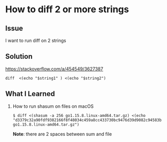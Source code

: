 # How to diff 2 or more strings

## Issue
I want to run diff on 2 strings

## Solution
https://stackoverflow.com/a/454549/3627387
```console
diff  <(echo "$string1" ) <(echo "$string2")
```

## What I Learned
1. How to run shasum on files on macOS
   ```console
   $ diff <(shasum -a 256 go1.15.8.linux-amd64.tar.gz) <(echo "d3379c32a90fdf9382166f8f48034c459a8cc433730bc9476d39d9082c94583b  go1.15.8.linux-amd64.tar.gz")
   ```
   **Note**: there are 2 spaces between sum and file
